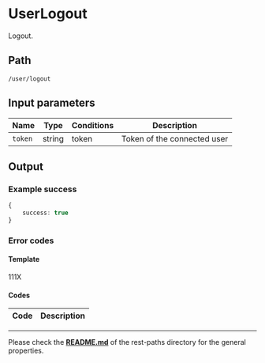 # UserLogout
Logout.

## Path
`/user/logout`

## Input parameters
| Name | Type | Conditions | Description |
| --- | --- | --- | --- |
| `token` | string | token | Token of the connected user |

## Output

### Example success
```TypeScript
{
    success: true
}
```

### Error codes
#### Template
111X

#### Codes
| Code | Description |
| ---: | :--- |

---
Please check the **[README.md](../README.md)** of the rest-paths directory for the general properties.
